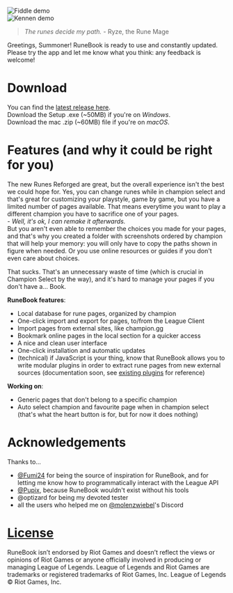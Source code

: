 ![Fiddle demo](https://github.com/OrangeNote/RuneBook/raw/master/docs/swain_demo.png)  
![Kennen demo](https://github.com/OrangeNote/RuneBook/raw/master/docs/kennen_demo.gif)  
> *The runes decide my path.* - Ryze, the Rune Mage

Greetings, Summoner!
RuneBook is ready to use and constantly updated. Please try the app and let me know what you think: any feedback is welcome!

# Download
You can find the [latest release here](https://github.com/OrangeNote/RuneBook/releases/latest).  
Download the Setup .exe (~50MB) if you're on *Windows*.  
Download the mac .zip (~60MB) file if you're on *macOS*.

# Features (and why it could be right for you)
The new Runes Reforged are great, but the overall experience isn't the best we could hope for. Yes, you can change runes while in champion select and that's great for customizing your playstyle, game by game, but you have a limited number of pages available. That means everytime you want to play a different champion you have to sacrifice one of your pages.  
\- *Well, it's ok, I can remake it afterwards.*  
But you aren't even able to remember the choices you made for your pages, and that's why you created a folder with screenshots ordered by champion that will help your memory: you will only have to copy the paths shown in figure when needed. Or you use online resources or guides if you don't even care about choices.

That sucks. That's an unnecessary waste of time (which is crucial in Champion Select by the way), and it's hard to manage your pages if you don't have a... Book.

**RuneBook features**:
- Local database for rune pages, organized by champion
- One-click import and export for pages, to/from the League Client
- Import pages from external sites, like champion.gg
- Bookmark online pages in the local section for a quicker access
- A nice and clean user interface
- One-click installation and automatic updates
- (technical) if JavaScript is your thing, know that RuneBook allows you to write modular plugins in order to extract rune pages from new external sources (documentation soon, see [existing plugins](https://github.com/OrangeNote/RuneBook/tree/master/plugins) for reference)

**Working on**:
- Generic pages that don't belong to a specific champion
- Auto select champion and favourite page when in champion select (that's what the heart button is for, but for now it does nothing)

# Acknowledgements
Thanks to...
- [@Fumi24](https://github.com/Fumi24) for being the source of inspiration for RuneBook, and for letting me know how to programmatically interact with the League API  
- [@Pupix](https://github.com/Pupix), because RuneBook wouldn't exist without his tools  
- @optizard for being my devoted tester  
- all the users who helped me on [@molenzwiebel](https://github.com/molenzwiebel)'s Discord  

# [License](https://github.com/OrangeNote/RuneBook/tree/master/LICENSE)
RuneBook isn’t endorsed by Riot Games and doesn’t reflect the views or opinions of Riot Games or anyone officially involved in producing or managing League of Legends. League of Legends and Riot Games are trademarks or registered trademarks of Riot Games, Inc. League of Legends © Riot Games, Inc.
